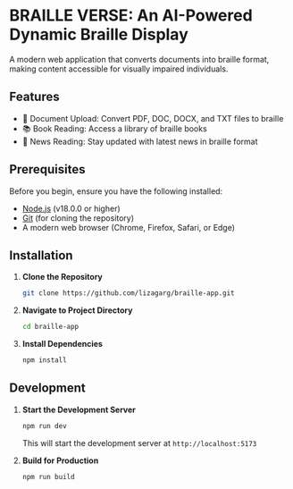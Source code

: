 # BRAILLE VERSE: An AI-Powered Dynamic Braille Display

A modern web application that converts documents into braille format, making content accessible for visually impaired individuals.

## Features

- 📄 Document Upload: Convert PDF, DOC, DOCX, and TXT files to braille
- 📚 Book Reading: Access a library of braille books
- 📰 News Reading: Stay updated with latest news in braille format

## Prerequisites

Before you begin, ensure you have the following installed:
- [Node.js](https://nodejs.org/) (v18.0.0 or higher)
- [Git](https://git-scm.com/) (for cloning the repository)
- A modern web browser (Chrome, Firefox, Safari, or Edge)

## Installation

1. **Clone the Repository**
   ```bash
   git clone https://github.com/lizagarg/braille-app.git
   ```

2. **Navigate to Project Directory**
   ```bash
   cd braille-app
   ```

3. **Install Dependencies**
   ```bash
   npm install
   ```

## Development

1. **Start the Development Server**
   ```bash
   npm run dev
   ```
   This will start the development server at `http://localhost:5173`

2. **Build for Production**
   ```bash
   npm run build
   ```

